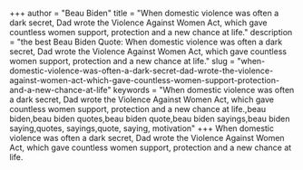 +++
author = "Beau Biden"
title = "When domestic violence was often a dark secret, Dad wrote the Violence Against Women Act, which gave countless women support, protection and a new chance at life."
description = "the best Beau Biden Quote: When domestic violence was often a dark secret, Dad wrote the Violence Against Women Act, which gave countless women support, protection and a new chance at life."
slug = "when-domestic-violence-was-often-a-dark-secret-dad-wrote-the-violence-against-women-act-which-gave-countless-women-support-protection-and-a-new-chance-at-life"
keywords = "When domestic violence was often a dark secret, Dad wrote the Violence Against Women Act, which gave countless women support, protection and a new chance at life.,beau biden,beau biden quotes,beau biden quote,beau biden sayings,beau biden saying,quotes, sayings,quote, saying, motivation"
+++
When domestic violence was often a dark secret, Dad wrote the Violence Against Women Act, which gave countless women support, protection and a new chance at life.
